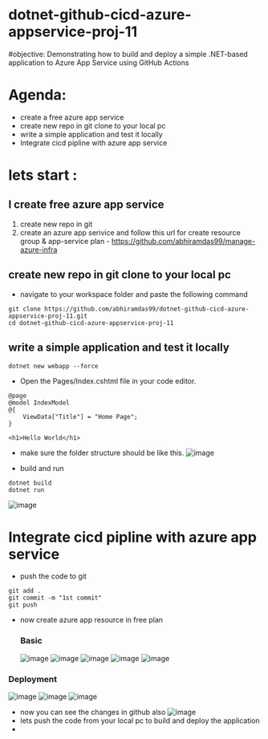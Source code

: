 # dotnet-github-cicd-azure-appservice-proj-11

#objective: 
Demonstrating how to build and deploy a simple .NET-based application to Azure App Service using GitHub Actions

# Agenda:
-   create a free azure app service
-   create new repo in git clone to your local pc
-   write a simple application and test it locally
-   Integrate cicd pipline with azure app service

# lets start : 
## I create free azure app service
1) create new repo in git
2) create an azure app serivice and follow this url for create resource group & app-service plan -  https://github.com/abhiramdas99/manage-azure-infra

## create new repo in git clone to your local pc
- navigate to your workspace folder and paste the following  command
```
git clone https://github.com/abhiramdas99/dotnet-github-cicd-azure-appservice-proj-11.git
cd dotnet-github-cicd-azure-appservice-proj-11
```
## write a simple application and test it locally
```
dotnet new webapp --force
```
- Open the Pages/Index.cshtml file in your code editor.
```
@page
@model IndexModel
@{
    ViewData["Title"] = "Home Page";
}

<h1>Hello World</h1>

```
- make sure the folder structure should be like this.
![image](https://github.com/user-attachments/assets/f8601f52-db50-42fd-83b6-0118cebbdc17)

- build and  run
```
dotnet build
dotnet run
```
![image](https://github.com/user-attachments/assets/e2a4e61e-0bd0-423e-912b-f4d14a91eb63)

# Integrate cicd pipline with azure app service
- push the code to git
```
git add .
git commit -m "1st commit"
git push 
```
- now create azure app resource in free plan
  ### Basic
  ![image](https://github.com/user-attachments/assets/c345e41f-feb7-477d-886a-f55049c6b2d3)
  ![image](https://github.com/user-attachments/assets/dbecaf05-14ad-4e59-b7d5-caa55f8883b7)
  ![image](https://github.com/user-attachments/assets/f755fedf-27cc-455c-8f46-9cbe78a1642e)
  ![image](https://github.com/user-attachments/assets/53a57425-9a05-480a-9bd8-c4777a5de95c)
  ![image](https://github.com/user-attachments/assets/145c5e61-3068-4491-8a3a-b4513e9434d9)
### Deployment
  ![image](https://github.com/user-attachments/assets/de3c8191-6c26-433e-a6e4-8de21660cdf3)
  ![image](https://github.com/user-attachments/assets/89f6475a-f51c-40c3-b1a6-b45383726f4a)
  ![image](https://github.com/user-attachments/assets/4fcc21bd-f6b6-4695-ba71-79727e741e2a)
- now you can see the changes in github also
  ![image](https://github.com/user-attachments/assets/12e77c64-7fc9-4395-aeee-f7e610b9bfe9)
- lets push the code from your local pc to build and deploy the application
- 



